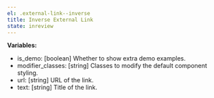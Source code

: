 ```yaml
---
el: .external-link--inverse
title: Inverse External Link
state: inreview
---
```


__Variables:__
* is_demo: [boolean] Whether to show extra demo examples.
* modifier_classes: [string] Classes to modify the default component styling.
* url: [string] URL of the link.
* text: [string] Title of the link.
